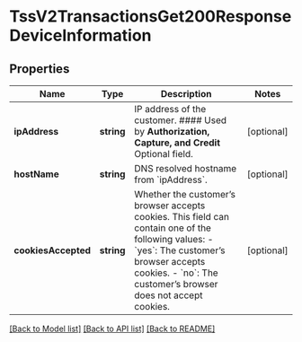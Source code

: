 # TssV2TransactionsGet200ResponseDeviceInformation

## Properties
Name | Type | Description | Notes
------------ | ------------- | ------------- | -------------
**ipAddress** | **string** | IP address of the customer.  #### Used by **Authorization, Capture, and Credit** Optional field. | [optional] 
**hostName** | **string** | DNS resolved hostname from &#x60;ipAddress&#x60;. | [optional] 
**cookiesAccepted** | **string** | Whether the customer’s browser accepts cookies. This field can contain one of the following values: - &#x60;yes&#x60;: The customer’s browser accepts cookies. - &#x60;no&#x60;: The customer’s browser does not accept cookies. | [optional] 

[[Back to Model list]](../README.md#documentation-for-models) [[Back to API list]](../README.md#documentation-for-api-endpoints) [[Back to README]](../README.md)


